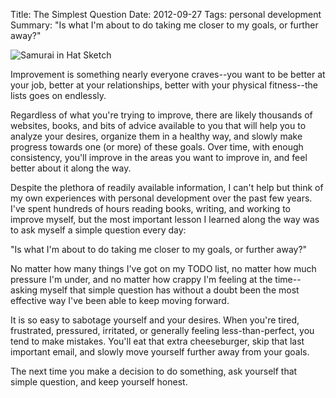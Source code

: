 Title: The Simplest Question
Date: 2012-09-27
Tags: personal development
Summary: "Is what I'm about to do taking me closer to my goals, or further away?"


![Samurai in Hat Sketch][]


Improvement is something nearly everyone craves--you want to be better at your
job, better at your relationships, better with your physical fitness--the lists
goes on endlessly.

Regardless of what you're trying to improve, there are likely thousands of
websites, books, and bits of advice available to you that will help you to
analyze your desires, organize them in a healthy way, and slowly make progress
towards one (or more) of these goals.  Over time, with enough consistency,
you'll improve in the areas you want to improve in, and feel better about it
along the way.

Despite the plethora of readily available information, I can't help but think
of my own experiences with personal development over the past few years.  I've
spent hundreds of hours reading books, writing, and working to improve myself,
but the most important lesson I learned along the way was to ask myself a
simple question every day:

"Is what I'm about to do taking me closer to my goals, or further away?"

No matter how many things I've got on my TODO list, no matter how much pressure
I'm under, and no matter how crappy I'm feeling at the time--asking myself that
simple question has without a doubt been the most effective way I've been able
to keep moving forward.

It is so easy to sabotage yourself and your desires.  When you're tired,
frustrated, pressured, irritated, or generally feeling less-than-perfect, you
tend to make mistakes.  You'll eat that extra cheeseburger, skip that last
important email, and slowly move yourself further away from your goals.

The next time you make a decision to do something, ask yourself that simple
question, and keep yourself honest.


  [Samurai in Hat Sketch]: {filename}/images/2012/samurai-in-hat-sketch.png "Samurai in Hat Sketch"
